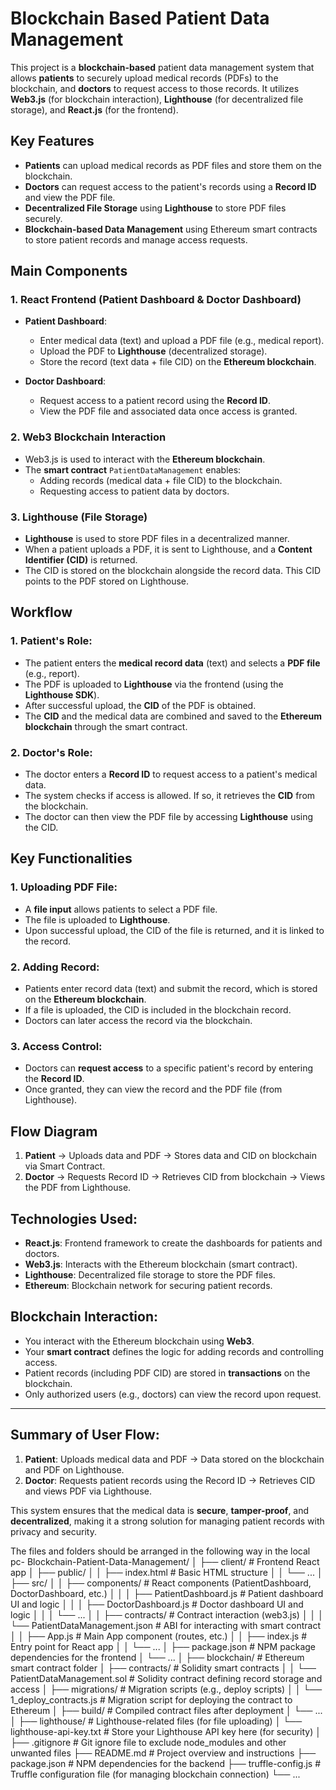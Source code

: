 # Blockchain Based Patient Data Management 
This project is a **blockchain-based** patient data management system that allows **patients** to securely upload medical records (PDFs) to the blockchain, and **doctors** to request access to those records. It utilizes **Web3.js** (for blockchain interaction), **Lighthouse** (for decentralized file storage), and **React.js** (for the frontend).

## Key Features

- **Patients** can upload medical records as PDF files and store them on the blockchain.
- **Doctors** can request access to the patient's records using a **Record ID** and view the PDF file.
- **Decentralized File Storage** using **Lighthouse** to store PDF files securely.
- **Blockchain-based Data Management** using Ethereum smart contracts to store patient records and manage access requests.

## Main Components

### 1. React Frontend (Patient Dashboard & Doctor Dashboard)
- **Patient Dashboard**: 
  - Enter medical data (text) and upload a PDF file (e.g., medical report).
  - Upload the PDF to **Lighthouse** (decentralized storage).
  - Store the record (text data + file CID) on the **Ethereum blockchain**.
  
- **Doctor Dashboard**: 
  - Request access to a patient record using the **Record ID**.
  - View the PDF file and associated data once access is granted.

### 2. Web3 Blockchain Interaction
- Web3.js is used to interact with the **Ethereum blockchain**.
- The **smart contract** `PatientDataManagement` enables:
  - Adding records (medical data + file CID) to the blockchain.
  - Requesting access to patient data by doctors.

### 3. Lighthouse (File Storage)
- **Lighthouse** is used to store PDF files in a decentralized manner.
- When a patient uploads a PDF, it is sent to Lighthouse, and a **Content Identifier (CID)** is returned.
- The CID is stored on the blockchain alongside the record data. This CID points to the PDF stored on Lighthouse.

## Workflow

### 1. Patient's Role:
- The patient enters the **medical record data** (text) and selects a **PDF file** (e.g., report).
- The PDF is uploaded to **Lighthouse** via the frontend (using the **Lighthouse SDK**).
- After successful upload, the **CID** of the PDF is obtained.
- The **CID** and the medical data are combined and saved to the **Ethereum blockchain** through the smart contract.

### 2. Doctor's Role:
- The doctor enters a **Record ID** to request access to a patient's medical data.
- The system checks if access is allowed. If so, it retrieves the **CID** from the blockchain.
- The doctor can then view the PDF file by accessing **Lighthouse** using the CID.

## Key Functionalities

### 1. Uploading PDF File:
- A **file input** allows patients to select a PDF file.
- The file is uploaded to **Lighthouse**.
- Upon successful upload, the CID of the file is returned, and it is linked to the record.

### 2. Adding Record:
- Patients enter record data (text) and submit the record, which is stored on the **Ethereum blockchain**.
- If a file is uploaded, the CID is included in the blockchain record.
- Doctors can later access the record via the blockchain.

### 3. Access Control:
- Doctors can **request access** to a specific patient's record by entering the **Record ID**.
- Once granted, they can view the record and the PDF file (from Lighthouse).

## Flow Diagram
1. **Patient** → Uploads data and PDF → Stores data and CID on blockchain via Smart Contract.
2. **Doctor** → Requests Record ID → Retrieves CID from blockchain → Views the PDF from Lighthouse.

## Technologies Used:
- **React.js**: Frontend framework to create the dashboards for patients and doctors.
- **Web3.js**: Interacts with the Ethereum blockchain (smart contract).
- **Lighthouse**: Decentralized file storage to store the PDF files.
- **Ethereum**: Blockchain network for securing patient records.

## Blockchain Interaction:
- You interact with the Ethereum blockchain using **Web3**.
- Your **smart contract** defines the logic for adding records and controlling access.
- Patient records (including PDF CID) are stored in **transactions** on the blockchain.
- Only authorized users (e.g., doctors) can view the record upon request.

---

## Summary of User Flow:
1. **Patient**: Uploads medical data and PDF → Data stored on the blockchain and PDF on Lighthouse.
2. **Doctor**: Requests patient records using the Record ID → Retrieves CID and views PDF via Lighthouse.

This system ensures that the medical data is **secure**, **tamper-proof**, and **decentralized**, making it a strong solution for managing patient records with privacy and security.


The files and folders should be arranged in the following way in the local pc- 
Blockchain-Patient-Data-Management/
│
├── client/                         # Frontend React app
│   ├── public/
│   │   ├── index.html              # Basic HTML structure
│   │   └── ...
│   ├── src/
│   │   ├── components/             # React components (PatientDashboard, DoctorDashboard, etc.)
│   │   │   ├── PatientDashboard.js # Patient dashboard UI and logic
│   │   │   ├── DoctorDashboard.js  # Doctor dashboard UI and logic
│   │   │   └── ...
│   │   ├── contracts/              # Contract interaction (web3.js)
│   │   │   └── PatientDataManagement.json # ABI for interacting with smart contract
│   │   ├── App.js                  # Main App component (routes, etc.)
│   │   ├── index.js                # Entry point for React app
│   │   └── ...
│   ├── package.json                # NPM package dependencies for the frontend
│   └── ...
│
├── blockchain/                     # Ethereum smart contract folder
│   ├── contracts/                  # Solidity smart contracts
│   │   └── PatientDataManagement.sol # Solidity contract defining record storage and access
│   ├── migrations/                 # Migration scripts (e.g., deploy scripts)
│   │   └── 1_deploy_contracts.js    # Migration script for deploying the contract to Ethereum
│   ├── build/                      # Compiled contract files after deployment
│   └── ...
│
├── lighthouse/                     # Lighthouse-related files (for file uploading)
│   └── lighthouse-api-key.txt      # Store your Lighthouse API key here (for security)
│
├── .gitignore                      # Git ignore file to exclude node_modules and other unwanted files
├── README.md                       # Project overview and instructions
├── package.json                    # NPM dependencies for the backend
├── truffle-config.js               # Truffle configuration file (for managing blockchain connection)
└── ...
